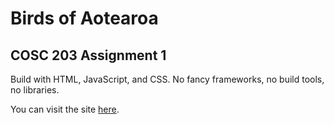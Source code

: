 # Birds of Aotearoa
## COSC 203 Assignment 1

Build with HTML, JavaScript, and CSS. No fancy frameworks, no build tools, no libraries.

You can visit the site [here](https://jeb5.github.io/Birds-of-Aotearoa).